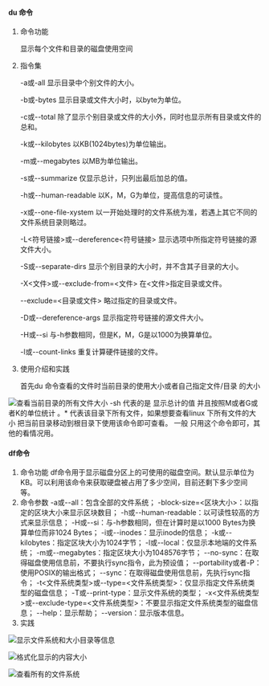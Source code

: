#### du 命令
1. 命令功能 
    
    显示每个文件和目录的磁盘使用空间
2. 指令集

     -a或-all  显示目录中个别文件的大小。   

     -b或-bytes  显示目录或文件大小时，以byte为单位。   

     -c或--total  除了显示个别目录或文件的大小外，同时也显示所有目录或文件的总和。 

     -k或--kilobytes  以KB(1024bytes)为单位输出。

     -m或--megabytes  以MB为单位输出。   

     -s或--summarize  仅显示总计，只列出最后加总的值。

     -h或--human-readable  以K，M，G为单位，提高信息的可读性。

     -x或--one-file-xystem  以一开始处理时的文件系统为准，若遇上其它不同的文件系统目录则略过。 

     -L<符号链接>或--dereference<符号链接> 显示选项中所指定符号链接的源文件大小。   

      -S或--separate-dirs   显示个别目录的大小时，并不含其子目录的大小。 

      -X<文件>或--exclude-from=<文件>  在<文件>指定目录或文件。   

      --exclude=<目录或文件>         略过指定的目录或文件。    

      -D或--dereference-args   显示指定符号链接的源文件大小。   

      -H或--si  与-h参数相同，但是K，M，G是以1000为换算单位。   

      -l或--count-links   重复计算硬件链接的文件。
3. 使用介绍和实践
    
    首先du 命令查看的文件时当前目录的使用大小或者自己指定文件/目录 的大小
   
![查看当前目录的所有文件大小](http://upload-images.jianshu.io/upload_images/4237685-786bcc5ef2d5a1d1.png?imageMogr2/auto-orient/strip%7CimageView2/2/w/1240) 
-sh   代表的是 显示总计的值 并且按照M或者G或者K的单位统计  。* 代表该目录下所有文件，如果想要查看linux 下所有文件的大小 把当前目录移动到根目录下使用该命令即可查看。 一般 只用这个命令即可，其他的看情况用。
#### df命令
1. 命令功能
   df命令用于显示磁盘分区上的可使用的磁盘空间。默认显示单位为KB。可以利用该命令来获取硬盘被占用了多少空间，目前还剩下多少空间等。
 2. 命令参数
    -a或--all：包含全部的文件系统； 
    -block-size=<区块大小>：以指定的区块大小来显示区块数目；
    -h或--human-readable：以可读性较高的方式来显示信息； 
    -H或--si：与-h参数相同，但在计算时是以1000 Bytes为换算单位而非1024 Bytes； 
    -i或--inodes：显示inode的信息； 
    -k或--kilobytes：指定区块大小为1024字节； 
    -l或--local：仅显示本地端的文件系统； 
    -m或--megabytes：指定区块大小为1048576字节； 
    --no-sync：在取得磁盘使用信息前，不要执行sync指令，此为预设值；
    --portability或者-P：使用POSIX的输出格式；
    --sync：在取得磁盘使用信息前，先执行sync指令；
    -t<文件系统类型>或--type=<文件系统类型>：仅显示指定文件系统类型的磁盘信息； 
    -T或--print-type：显示文件系统的类型； 
    -x<文件系统类型>或--exclude-type=<文件系统类型>：不要显示指定文件系统类型的磁盘信息； 
    --help：显示帮助； 
    --version：显示版本信息。
3. 实践
   
![显示文件系统和大小目录等信息](http://upload-images.jianshu.io/upload_images/4237685-fe0969d55281f425.png?imageMogr2/auto-orient/strip%7CimageView2/2/w/1240)

  
![格式化显示的内容大小](http://upload-images.jianshu.io/upload_images/4237685-7ddcf7b7eea85846.png?imageMogr2/auto-orient/strip%7CimageView2/2/w/1240)

![查看所有的文件系统](http://upload-images.jianshu.io/upload_images/4237685-2b0f8650c4c70ada.png?imageMogr2/auto-orient/strip%7CimageView2/2/w/1240)



    
     
